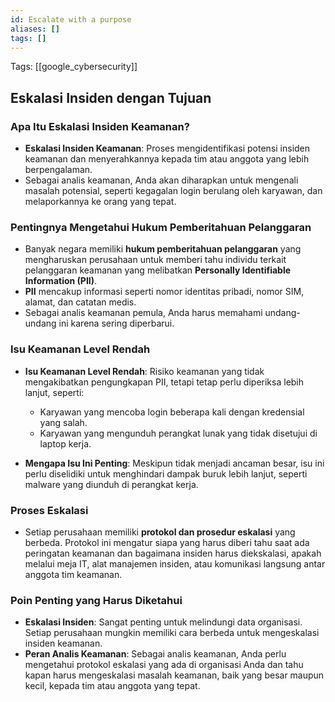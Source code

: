 ```yaml
---
id: Escalate with a purpose
aliases: []
tags: []
---
```


Tags: [[google_cybersecurity]]

## Eskalasi Insiden dengan Tujuan

### Apa Itu Eskalasi Insiden Keamanan?

- **Eskalasi Insiden Keamanan**: Proses mengidentifikasi potensi insiden keamanan dan menyerahkannya kepada tim atau anggota yang lebih berpengalaman.
- Sebagai analis keamanan, Anda akan diharapkan untuk mengenali masalah potensial, seperti kegagalan login berulang oleh karyawan, dan melaporkannya ke orang yang tepat.

### Pentingnya Mengetahui Hukum Pemberitahuan Pelanggaran

- Banyak negara memiliki **hukum pemberitahuan pelanggaran** yang mengharuskan perusahaan untuk memberi tahu individu terkait pelanggaran keamanan yang melibatkan **Personally Identifiable Information (PII)**.
- **PII** mencakup informasi seperti nomor identitas pribadi, nomor SIM, alamat, dan catatan medis.
- Sebagai analis keamanan pemula, Anda harus memahami undang-undang ini karena sering diperbarui.

### Isu Keamanan Level Rendah

- **Isu Keamanan Level Rendah**: Risiko keamanan yang tidak mengakibatkan pengungkapan PII, tetapi tetap perlu diperiksa lebih lanjut, seperti:

  - Karyawan yang mencoba login beberapa kali dengan kredensial yang salah.
  - Karyawan yang mengunduh perangkat lunak yang tidak disetujui di laptop kerja.

- **Mengapa Isu Ini Penting**: Meskipun tidak menjadi ancaman besar, isu ini perlu diselidiki untuk menghindari dampak buruk lebih lanjut, seperti malware yang diunduh di perangkat kerja.

### Proses Eskalasi

- Setiap perusahaan memiliki **protokol dan prosedur eskalasi** yang berbeda. Protokol ini mengatur siapa yang harus diberi tahu saat ada peringatan keamanan dan bagaimana insiden harus diekskalasi, apakah melalui meja IT, alat manajemen insiden, atau komunikasi langsung antar anggota tim keamanan.

### Poin Penting yang Harus Diketahui

- **Eskalasi Insiden**: Sangat penting untuk melindungi data organisasi. Setiap perusahaan mungkin memiliki cara berbeda untuk mengeskalasi insiden keamanan.
- **Peran Analis Keamanan**: Sebagai analis keamanan, Anda perlu mengetahui protokol eskalasi yang ada di organisasi Anda dan tahu kapan harus mengeskalasi masalah keamanan, baik yang besar maupun kecil, kepada tim atau anggota yang tepat.
